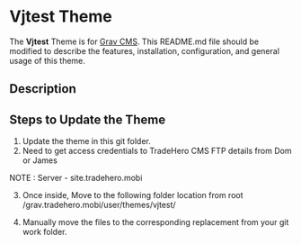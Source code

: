 # Vjtest Theme

The **Vjtest** Theme is for [Grav CMS](http://github.com/getgrav/grav).  This README.md file should be modified to describe the features, installation, configuration, and general usage of this theme.

## Description



## Steps to Update the Theme

1. Update the theme in this git folder.
2. Need to get access credentials to TradeHero CMS FTP details from Dom or James

NOTE : Server - site.tradehero.mobi

3. Once inside, Move to the following folder location from root
 /grav.tradehero.mobi/user/themes/vjtest/

4. Manually move the files to the corresponding replacement from your git work folder.


